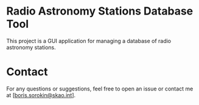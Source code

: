 # Radio Astronomy Stations Database Tool

This project is a GUI application for managing a database of radio astronomy stations.

# Contact
For any questions or suggestions, feel free to open an issue or contact me at [boris.sorokin@skao.int].

